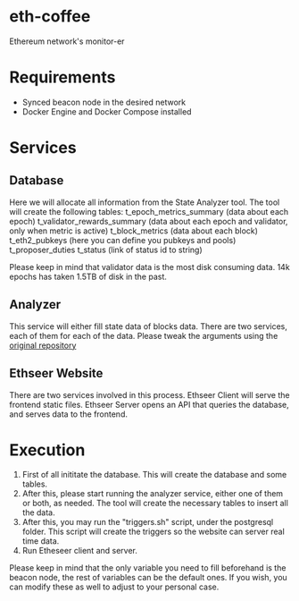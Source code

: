 # eth-coffee
Ethereum network's monitor-er

# Requirements

- Synced beacon node in the desired network
- Docker Engine and Docker Compose installed

# Services

## Database
Here we will allocate all information from the State Analyzer tool.
The tool will create the following tables:
t_epoch_metrics_summary (data about each epoch)
t_validator_rewards_summary (data about each epoch and validator, only when metric is active)
t_block_metrics (data about each block)
t_eth2_pubkeys (here you can define you pubkeys and pools)
t_proposer_duties
t_status (link of status id to string)

Please keep in mind that validator data is the most disk consuming data.
14k epochs has taken 1.5TB of disk in the past.

## Analyzer

This service will either fill state data of blocks data.
There are two services, each of them for each of the data.
Please tweak the arguments using the [original repository](https://github.com/cortze/eth-cl-state-analyzer)

## Ethseer Website

There are two services involved in this process.
Ethseer Client will serve the frontend static files.
Ethseer Server opens an API that queries the database, and serves data to the frontend.

# Execution

1. First of all inititate the database. This will create the database and some tables.
2. After this, please start running the analyzer service, either one of them or both, as needed. The tool will create the necessary tables to insert all  the data.
3. After this, you may run the "triggers.sh" script, under the postgresql folder. This script will create the triggers so the website can server real time data.
4. Run Etheseer client and server.

Please keep in mind that the only variable you need to fill beforehand is the beacon node, the rest of variables can be the default ones. If you wish, you can modify these as well to adjust to your personal case.

